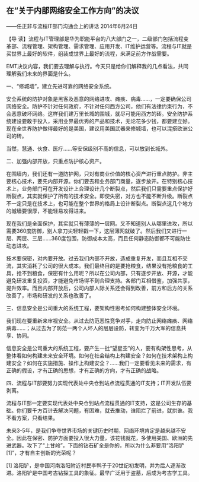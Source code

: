 ## 在“关于内部网络安全工作方向”的决议

——任正非与流程IT部门沟通会上的讲话
2014年6月24日



【导  读】流程与IT管理部是华为职能平台的八大部门之一，二级部门包括流程变革部、流程管理、架构管理、需求管理、应用开发、IT维护运营等。流程与IT就是买世界上最好的软件，组装成世界上最好的流程，来满足前方作战需要。



EMT决议内容，我们要去理解与执行。今天只是给你们解释我的几点看法，共同理解我们未来的界面是什么。

一、“修城墙”，建立先进可靠的网络安全系统。

安全系统的防护对象是黑客及恶意的网络进攻、瘫痪、病毒……，一定要确保公司网络安全。防护不针对任何政府，不针对任何西方公司，他们有法律约束行为，不会恶意破坏网络。这样我们建万里长城的围城，就尽可能用西方的砖。安全防护系统建设要敢于投入，采用业界最优秀的产品和技术，无论花多少钱，都要建立好。现在全世界防护做得最好的是美国，建议用美国武器来修城墙，也可以混搭欧洲公司的砖。

当然，慧通、伙食、医疗……等安保级别不高的信息，可以放到长城外。

二、加强内部开放，只重点防护核心资产。

在围墙内，我们还有一道防护网，只对有商业价值的核心资产进行重点防护。非主要核心技术，要先内部开源。你们要去和业务部门商量，逐步放开。在特别核心技术上，业务部门可在开发设计上合理设计几个断裂点，然后我们只需要重点保护好断裂点，其实就保护了所有的技术安全。即使失密，对方也不能不断升级。断裂点不一定只是在技术上，也可能在整个世界的格局上设计断裂点。断裂点这几个地方的城墙要很厚，不能轻易攻得进来。

现在我们是全面保护，其实就只有薄薄的一层网。又不知道别人从哪里进攻，所以需要360度防御，别人拿刀尖轻轻戳一下，这层薄网就破了。然后我们又进行一层、两层、三层……360度包围，防御成本太高，而且任何静态防御都不可能防住动态进攻。

技术要保密，对内要开放。过去我们内部不开放，造成重复开发，而且互相不交流，其实消耗了公司的很大成本。我们最终目的是要抢粮食，结果没有抢粮食的工具，抢不到粮食，保密有什么用呢？所以在公司内部，只有逐步开放、开源，才能避免研发重复投资，才能避免市场得不到合理支持。各部门互相借鉴，加强共享，提升效率。而且内部开放后，公司内部人际关系还会得到改善，前方和后方的关系改善了，市场和研发的关系也改善了。

三、信息安全是公司重大的系统工程，要架构性思考如何构建整体安全环境。

我们现在要重新来审视安全。从过去防范恶性竞争对手，走向防止网络瘫痪、网络病毒……；从过去为了防范一两个人坏人的层层设防，转变为千万大军的信息共享、协同。

信息安全是公司重大的系统工程，要产生一批“望星空”的人，要有构架性思考，从整体看如何构建未来安全环境。如何在社会结构上构建安全？如何在技术架构上构建安全？如何在实施措施、操作上构建安全？……我们一定要看见未来的需求，有正确的假设，才有正确的思想，才有正确的方向，才有正确的战略。

四、流程与IT部要努力实现代表处中央仓到站点流程贯通的IT支持；IT开发队伍要剥离。

流程与IT部一定要实现代表处中央仓到站点流程贯通的IT支持，这是公司生存的基础。你们要千方百计去解决问题，有困难，就去推动，谁阻拦了前进，就拱谁。我不看方案，只看结果。

未来3-5年，是我们争夺世界市场的关键历史时期，网络环境肯定是越来越不安全。因此在保密、防护方面要投入很大力量，该花钱就花，多使用美国、欧洲的先进武器。攻下了“上甘岭”，下面的钻石矿全是你的，所以为什么非要用“洛阳铲[1]”，才有自主创新的光荣呢？



[1] 洛阳铲，是中国河南洛阳附近村民李鸭子于20世纪初发明，并为后人逐渐改进。洛阳铲是中国考古钻探工具的象征。最早广泛用于盗墓，后成为考古学工具。
